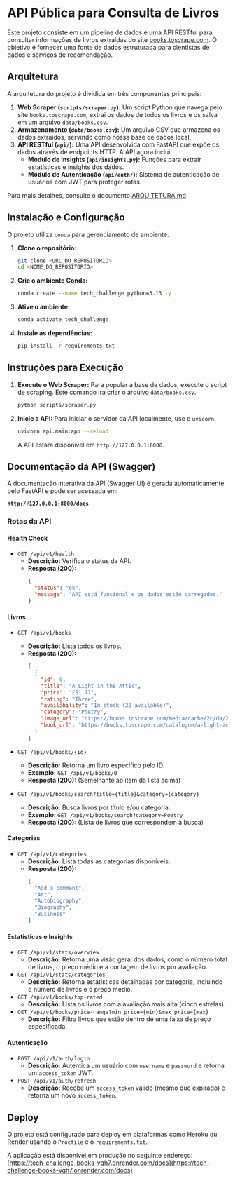 # API Pública para Consulta de Livros

Este projeto consiste em um pipeline de dados e uma API RESTful para consultar informações de livros extraídas do site [books.toscrape.com](http://books.toscrape.com/). O objetivo é fornecer uma fonte de dados estruturada para cientistas de dados e serviços de recomendação.

## Arquitetura

A arquitetura do projeto é dividida em três componentes principais:

1.  **Web Scraper (`scripts/scraper.py`):** Um script Python que navega pelo site `books.toscrape.com`, extrai os dados de todos os livros e os salva em um arquivo `data/books.csv`.
2.  **Armazenamento (`data/books.csv`):** Um arquivo CSV que armazena os dados extraídos, servindo como nossa base de dados local.
3.  **API RESTful (`api/`):** Uma API desenvolvida com FastAPI que expõe os dados através de endpoints HTTP. A API agora inclui:
    *   **Módulo de Insights (`api/insights.py`):** Funções para extrair estatísticas e insights dos dados.
    *   **Módulo de Autenticação (`api/auth/`):** Sistema de autenticação de usuários com JWT para proteger rotas.

Para mais detalhes, consulte o documento [ARQUITETURA.md](ARQUITETURA.md).

## Instalação e Configuração

O projeto utiliza `conda` para gerenciamento de ambiente.

1.  **Clone o repositório:**
    ```bash
    git clone <URL_DO_REPOSITORIO>
    cd <NOME_DO_REPOSITORIO>
    ```

2.  **Crie o ambiente Conda:**
    ```bash
    conda create --name tech_challenge python=3.13 -y
    ```

3.  **Ative o ambiente:**
    ```bash
    conda activate tech_challenge
    ```

4.  **Instale as dependências:**
    ```bash
    pip install -r requirements.txt
    ```

## Instruções para Execução

1.  **Execute o Web Scraper:**
    Para popular a base de dados, execute o script de scraping. Este comando irá criar o arquivo `data/books.csv`.
    ```bash
    python scripts/scraper.py
    ```

2.  **Inicie a API:**
    Para iniciar o servidor da API localmente, use o `uvicorn`.
    ```bash
    uvicorn api.main:app --reload
    ```
    A API estará disponível em `http://127.0.0.1:8000`.

## Documentação da API (Swagger)

A documentação interativa da API (Swagger UI) é gerada automaticamente pelo FastAPI e pode ser acessada em:

**`http://127.0.0.1:8000/docs`**

### Rotas da API

#### Health Check

*   `GET /api/v1/health`
    *   **Descrição:** Verifica o status da API.
    *   **Resposta (200):**
        ```json
        {
          "status": "ok",
          "message": "API está funcional e os dados estão carregados."
        }
        ```

#### Livros

*   `GET /api/v1/books`
    *   **Descrição:** Lista todos os livros.
    *   **Resposta (200):**
        ```json
        [
          {
            "id": 0,
            "title": "A Light in the Attic",
            "price": "£51.77",
            "rating": "Three",
            "availability": "In stock (22 available)",
            "category": "Poetry",
            "image_url": "https://books.toscrape.com/media/cache/2c/da/2cdad67c44b002e7ead0cc35693c0e8b.jpg",
            "book_url": "https://books.toscrape.com/catalogue/a-light-in-the-attic_1000/index.html"
          }
        ]
        ```

*   `GET /api/v1/books/{id}`
    *   **Descrição:** Retorna um livro específico pelo ID.
    *   **Exemplo:** `GET /api/v1/books/0`
    *   **Resposta (200):** (Semelhante ao item da lista acima)

*   `GET /api/v1/books/search?title={title}&category={category}`
    *   **Descrição:** Busca livros por título e/ou categoria.
    *   **Exemplo:** `GET /api/v1/books/search?category=Poetry`
    *   **Resposta (200):** (Lista de livros que correspondem à busca)

#### Categorias

*   `GET /api/v1/categories`
    *   **Descrição:** Lista todas as categorias disponíveis.
    *   **Resposta (200):**
        ```json
        [
          "Add a comment",
          "Art",
          "Autobiography",
          "Biography",
          "Business"
        ]
        ```

#### Estatísticas e Insights

*   `GET /api/v1/stats/overview`
    *   **Descrição:** Retorna uma visão geral dos dados, como o número total de livros, o preço médio e a contagem de livros por avaliação.
*   `GET /api/v1/stats/categories`
    *   **Descrição:** Retorna estatísticas detalhadas por categoria, incluindo o número de livros e o preço médio.
*   `GET /api/v1/books/top-rated`
    *   **Descrição:** Lista os livros com a avaliação mais alta (cinco estrelas).
*   `GET /api/v1/books/price-range?min_price={min}&max_price={max}`
    *   **Descrição:** Filtra livros que estão dentro de uma faixa de preço especificada.

#### Autenticação

*   `POST /api/v1/auth/login`
    *   **Descrição:** Autentica um usuário com `username` e `password` e retorna um `access_token` JWT.
*   `POST /api/v1/auth/refresh`
    *   **Descrição:** Recebe um `access_token` válido (mesmo que expirado) e retorna um novo `access_token`.

## Deploy

O projeto está configurado para deploy em plataformas como Heroku ou Render usando o `Procfile` e o `requirements.txt`.

A aplicação está disponível em produção no seguinte endereço:
[https://tech-challenge-books-vqh7.onrender.com/docs](https://tech-challenge-books-vqh7.onrender.com/docs)